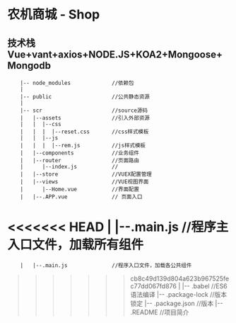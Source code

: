 # 农机商城 - Shop

## 技术栈 Vue+vant+axios+NODE.JS+KOA2+Mongoose+Mongodb 


        |-- node_modules             //依赖包 
        |
        |-- public                   //公共静态资源
        |
        |-- scr                      //source源码
        |   |--assets                //引入外部资源
        |   |  |--css
        |   |  |  |--reset.css       //css样式模板
        |   |  |--js
        |   |  |  |--rem.js          //js样式模板
        |   |--components            //业务组件
        |   |--router                //页面路由
        |      |--index.js           //
        |   |--store                 //VUEX配置管理
        |   |--views                 //VUE视图界面
        |      |--Home.vue           //界面配置
        |   |--.APP.vue              // 页面入口
<<<<<<< HEAD
        |   |--.main.js              //程序主入口文件，加载所有组件
=======
        |   |--.main.js              //程序入口文件，加载各公共组件
>>>>>>> cb8c49d139d804a623b967525fec77dd067fd876
        |
        |-- .babel                   //ES6语法编译
        |-- .package-lock            //版本锁定
        |-- .package.json            //版本
        |-- .README                  //项目简介

